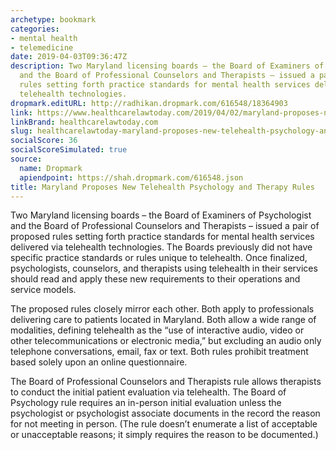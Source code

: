 ```yaml
---
archetype: bookmark
categories:
- mental health
- telemedicine
date: 2019-04-03T09:36:47Z
description: Two Maryland licensing boards – the Board of Examiners of Psychologist
  and the Board of Professional Counselors and Therapists – issued a pair of proposed
  rules setting forth practice standards for mental health services delivered via
  telehealth technologies.
dropmark.editURL: http://radhikan.dropmark.com/616548/18364903
link: https://www.healthcarelawtoday.com/2019/04/02/maryland-proposes-new-telehealth-psychology-and-therapy-rules/
linkBrand: healthcarelawtoday.com
slug: healthcarelawtoday-maryland-proposes-new-telehealth-psychology-and-therapy-rules
socialScore: 36
socialScoreSimulated: true
source:
  name: Dropmark
  apiendpoint: https://shah.dropmark.com/616548.json
title: Maryland Proposes New Telehealth Psychology and Therapy Rules
---
```

Two Maryland licensing boards – the Board of Examiners of Psychologist and the Board of Professional Counselors and Therapists – issued a pair of proposed rules setting forth practice standards for mental health services delivered via telehealth technologies. The Boards previously did not have specific practice standards or rules unique to telehealth. Once finalized, psychologists, counselors, and therapists using telehealth in their services should read and apply these new requirements to their operations and service models.

The proposed rules closely mirror each other. Both apply to professionals delivering care to patients located in Maryland. Both allow a wide range of modalities, defining telehealth as the “use of interactive audio, video or other telecommunications or electronic media,” but excluding an audio only telephone conversations, email, fax or text.  Both rules prohibit treatment based solely upon an online questionnaire.

The Board of Professional Counselors and Therapists rule allows therapists to conduct the initial patient evaluation via telehealth. The Board of Psychology rule requires an in-person initial evaluation unless the psychologist or psychologist associate documents in the record the reason for not meeting in person. (The rule doesn’t enumerate a list of acceptable or unacceptable reasons; it simply requires the reason to be documented.)

